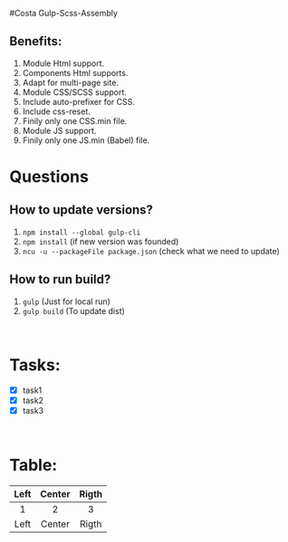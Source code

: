 
#Costa Gulp-Scss-Assembly

## Benefits: 
1. Module Html support.
2. Components Html supports.
3. Adapt for multi-page site.
4. Module CSS/SCSS support.
5. Include auto-prefixer for CSS.
6. Include css-reset.
7. Finily only one CSS.min file.
8. Module JS support.
9. Finily only one JS.min (Babel) file.

# Questions

## How to update versions?
   1. `npm install --global gulp-cli`
   2. `npm install` (if new version was founded)
   3. `ncu -u --packageFile package.json` (check what we need to update)
   
## How to run build?
   1. `gulp` (Just for local run)
   2. `gulp build` (To update dist)

<br />

# Tasks:
- [x] task1
- [x] task2
- [x] task3

<br />

# Table:
| Left  | Center | Rigth |
| :---: | :----: | :---: |
|   1   |   2    |   3   |
| Left  | Center | Rigth |
